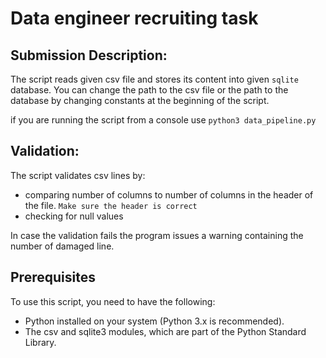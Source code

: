 # Data engineer recruiting task

## Submission Description: 

The script reads given csv file and stores its content into given `sqlite` database. You can change the path to the csv file or the path to the database by changing constants at the beginning of the script.

if you are running the script from a console use `python3 data_pipeline.py`


## Validation:
	
The script validates csv lines by:
- comparing number of columns to number of columns in the header of the file. `Make sure the header is correct`
- checking for null values

In case the validation fails the program issues a warning containing the number of damaged line.

## Prerequisites

To use this script, you need to have the following:
- Python installed on your system (Python 3.x is recommended).
- The csv and sqlite3 modules, which are part of the Python Standard Library.

